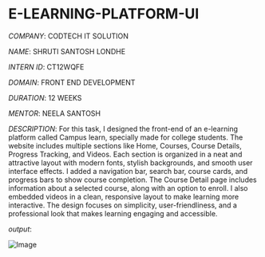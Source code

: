 # E-LEARNING-PLATFORM-UI

*COMPANY*: CODTECH IT SOLUTION

*NAME*: SHRUTI SANTOSH LONDHE

*INTERN ID*: CT12WQFE

*DOMAIN*: FRONT END DEVELOPMENT

*DURATION*: 12 WEEKS

*MENTOR*: NEELA SANTOSH


*DESCRIPTION*: For this task, I designed the front-end of an e-learning platform called Campus learn, specially made for college students. The website includes multiple sections like Home, Courses, Course Details, Progress Tracking, and Videos. Each section is organized in a neat and attractive layout with modern fonts, stylish backgrounds, and smooth user interface effects. I added a navigation bar, search bar, course cards, and progress bars to show course completion. The Course Detail page includes information about a selected course, along with an option to enroll. I also embedded videos in a clean, responsive layout to make learning more interactive. The design focuses on simplicity, user-friendliness, and a professional look that makes learning engaging and accessible.

*output*:

![Image](https://github.com/user-attachments/assets/4b59d0f0-57c4-4a49-9482-c74e3a9e6170)
